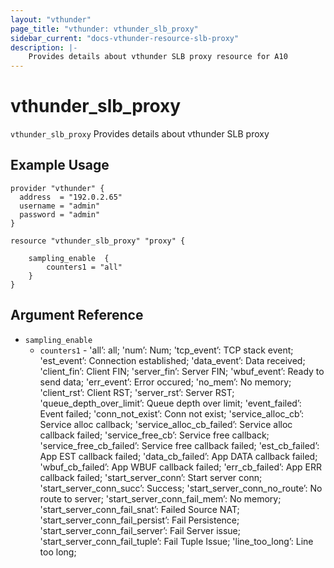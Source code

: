 ```yaml
---
layout: "vthunder"
page_title: "vthunder: vthunder_slb_proxy"
sidebar_current: "docs-vthunder-resource-slb-proxy"
description: |-
    Provides details about vthunder SLB proxy resource for A10
---
```


# vthunder\_slb\_proxy

`vthunder_slb_proxy` Provides details about vthunder SLB proxy
## Example Usage


```hcl
provider "vthunder" {
  address  = "192.0.2.65"
  username = "admin"
  password = "admin"
}

resource "vthunder_slb_proxy" "proxy" {

	sampling_enable  {
	    counters1 = "all"
	}
}
```

## Argument Reference

* `sampling_enable`
    * `counters1` - 'all’: all; 'num’: Num; 'tcp_event’: TCP stack event; 'est_event’: Connection established; 'data_event’: Data received; 'client_fin’: Client FIN; 'server_fin’: Server FIN; 'wbuf_event’: Ready to send data; 'err_event’: Error occured; 'no_mem’: No memory; 'client_rst’: Client RST; 'server_rst’: Server RST; 'queue_depth_over_limit’: Queue depth over limit; 'event_failed’: Event failed; 'conn_not_exist’: Conn not exist; 'service_alloc_cb’: Service alloc callback; 'service_alloc_cb_failed’: Service alloc callback failed; 'service_free_cb’: Service free callback; 'service_free_cb_failed’: Service free callback failed; 'est_cb_failed’: App EST callback failed; 'data_cb_failed’: App DATA callback failed; 'wbuf_cb_failed’: App WBUF callback failed; 'err_cb_failed’: App ERR callback failed; 'start_server_conn’: Start server conn; 'start_server_conn_succ’: Success; 'start_server_conn_no_route’: No route to server; 'start_server_conn_fail_mem’: No memory; 'start_server_conn_fail_snat’: Failed Source NAT; 'start_server_conn_fail_persist’: Fail Persistence; 'start_server_conn_fail_server’: Fail Server issue; 'start_server_conn_fail_tuple’: Fail Tuple Issue; 'line_too_long’: Line too long;